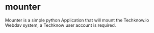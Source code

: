 # mounter
Mounter is a simple python Application that will mount the Techknow.io Webdav system, a Techknow user account is required.
